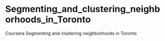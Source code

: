 # Segmenting_and_clustering_neighborhoods_in_Toronto
Coursera Segmenting and clustering neighborhoods in Toronto
